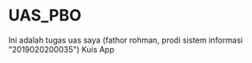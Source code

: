 # UAS_PBO
Ini adalah tugas uas saya (fathor rohman, prodi sistem informasi "2019020200035") Kuis App
